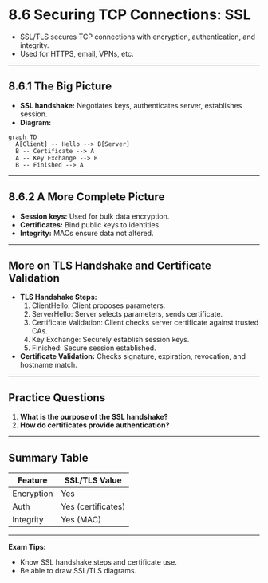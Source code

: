 # 8.6 Securing TCP Connections: SSL

- SSL/TLS secures TCP connections with encryption, authentication, and integrity.
- Used for HTTPS, email, VPNs, etc.

---

## 8.6.1 The Big Picture
- **SSL handshake:** Negotiates keys, authenticates server, establishes session.
- **Diagram:**
```mermaid
graph TD
  A[Client] -- Hello --> B[Server]
  B -- Certificate --> A
  A -- Key Exchange --> B
  B -- Finished --> A
```

---

## 8.6.2 A More Complete Picture
- **Session keys:** Used for bulk data encryption.
- **Certificates:** Bind public keys to identities.
- **Integrity:** MACs ensure data not altered.

---

## More on TLS Handshake and Certificate Validation
- **TLS Handshake Steps:**
  1. ClientHello: Client proposes parameters.
  2. ServerHello: Server selects parameters, sends certificate.
  3. Certificate Validation: Client checks server certificate against trusted CAs.
  4. Key Exchange: Securely establish session keys.
  5. Finished: Secure session established.
- **Certificate Validation:** Checks signature, expiration, revocation, and hostname match.

---

## Practice Questions
1. **What is the purpose of the SSL handshake?**
2. **How do certificates provide authentication?**

---

## Summary Table
| Feature      | SSL/TLS Value         |
|--------------|----------------------|
| Encryption   | Yes                  |
| Auth         | Yes (certificates)   |
| Integrity    | Yes (MAC)            |

---

**Exam Tips:**
- Know SSL handshake steps and certificate use.
- Be able to draw SSL/TLS diagrams. 